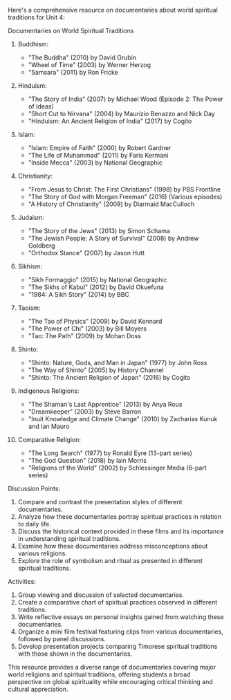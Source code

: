 Here's a comprehensive resource on documentaries about world spiritual traditions for Unit 4:

Documentaries on World Spiritual Traditions

1. Buddhism:
   - "The Buddha" (2010) by David Grubin
   - "Wheel of Time" (2003) by Werner Herzog
   - "Samsara" (2011) by Ron Fricke

2. Hinduism:
   - "The Story of India" (2007) by Michael Wood (Episode 2: The Power of Ideas)
   - "Short Cut to Nirvana" (2004) by Maurizio Benazzo and Nick Day
   - "Hinduism: An Ancient Religion of India" (2017) by Cogito

3. Islam:
   - "Islam: Empire of Faith" (2000) by Robert Gardner
   - "The Life of Muhammad" (2011) by Faris Kermani
   - "Inside Mecca" (2003) by National Geographic

4. Christianity:
   - "From Jesus to Christ: The First Christians" (1998) by PBS Frontline
   - "The Story of God with Morgan Freeman" (2016) (Various episodes)
   - "A History of Christianity" (2009) by Diarmaid MacCulloch

5. Judaism:
   - "The Story of the Jews" (2013) by Simon Schama
   - "The Jewish People: A Story of Survival" (2008) by Andrew Goldberg
   - "Orthodox Stance" (2007) by Jason Hutt

6. Sikhism:
   - "Sikh Formaggio" (2015) by National Geographic
   - "The Sikhs of Kabul" (2012) by David Okuefuna
   - "1984: A Sikh Story" (2014) by BBC

7. Taoism:
   - "The Tao of Physics" (2009) by David Kennard
   - "The Power of Chi" (2003) by Bill Moyers
   - "Tao: The Path" (2009) by Mohan Doss

8. Shinto:
   - "Shinto: Nature, Gods, and Man in Japan" (1977) by John Ross
   - "The Way of Shinto" (2005) by History Channel
   - "Shinto: The Ancient Religion of Japan" (2016) by Cogito

9. Indigenous Religions:
   - "The Shaman's Last Apprentice" (2013) by Anya Rous
   - "Dreamkeeper" (2003) by Steve Barron
   - "Inuit Knowledge and Climate Change" (2010) by Zacharias Kunuk and Ian Mauro

10. Comparative Religion:
    - "The Long Search" (1977) by Ronald Eyre (13-part series)
    - "The God Question" (2018) by Iain Morris
    - "Religions of the World" (2002) by Schlessinger Media (6-part series)

Discussion Points:
1. Compare and contrast the presentation styles of different documentaries.
2. Analyze how these documentaries portray spiritual practices in relation to daily life.
3. Discuss the historical context provided in these films and its importance in understanding spiritual traditions.
4. Examine how these documentaries address misconceptions about various religions.
5. Explore the role of symbolism and ritual as presented in different spiritual traditions.

Activities:
1. Group viewing and discussion of selected documentaries.
2. Create a comparative chart of spiritual practices observed in different traditions.
3. Write reflective essays on personal insights gained from watching these documentaries.
4. Organize a mini film festival featuring clips from various documentaries, followed by panel discussions.
5. Develop presentation projects comparing Timorese spiritual traditions with those shown in the documentaries.

This resource provides a diverse range of documentaries covering major world religions and spiritual traditions, offering students a broad perspective on global spirituality while encouraging critical thinking and cultural appreciation.
